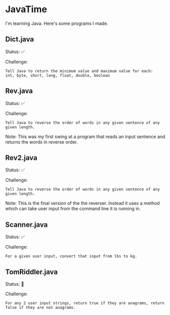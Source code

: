 # JavaTime
I'm learning Java. Here's some programs I made. 

## Dict.java
Status: ✅

Challenge:
```
Tell Java to return the minimum value and maximum value for each: 
int, byte, short, long, float, double, boolean
```

## Rev.java
Status: ✅ 

Challenge: 
```
Tell Java to reverse the order of words in any given sentence of any given length.
```
Note: This was my first swing at a program that reads an input sentence and returns the words in reverse order. 

## Rev2.java
Status: ✅ 

Challenge: 
```
Tell Java to reverse the order of words in any given sentence of any given length.
```
Note: This is the final version of the the reverser. Instead it uses a method which can take user input from the command line it is running in. 

## Scanner.java
Status: ✅ 

Challenge: 
```
For a given user input, convert that input from lbs to kg. 
```

## TomRiddler.java
Status: 🚫

Challenge:
```
For any 2 user input strings, return true if they are anagrams, return false if they are not anagrams. 
```

